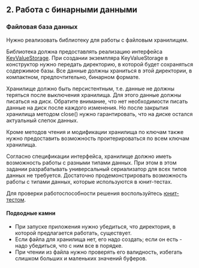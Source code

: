 ## 2. Работа с бинарными данными

### Файловая база данных

Нужно реализовать библиотеку для работы с файловым хранилищем.

Библиотека должна предоставлять реализацию
интерфейса [KeyValueStorage](../homework-base/src/main/java/ru/mipt1c/homework/task1/KeyValueStorage.java).
При создании экземпляра KeyValueStorage в конструктор нужно передать директорию, в которой будет сохраняться содержимое
базы.
Все данные должны храниться в этой директории, в компактном, предпочтительно, бинарном формате.

Хранилище должно быть персистентным, т.е. данные не должны теряться после выключения хранилища.
Для этого данные должны писаться на диск. Обратите внимание, что нет необходимости писать данные на диск после каждого
изменения.
Но после закрытия хранилища методом close() нужно гарантировать, что на диске остался актуальный слепок данных.

Кроме методов чтения и модификации хранилища по ключам также нужно предоставить возможность проитерироваться по всем
ключам хранилища.

Согласно спецификации интерфейса, хранилище должно иметь возможность работы с разными типами данных.
При этом в этом задании разрабатывать универсальный сериализатор для всех типов данных не требуется.
Достаточно продемонстрировать возможность работы с типами данных, которые используются в юнит-тестах.

Для проверки работоспособности решения
воспользуйтесь [юнит-тестом](../homework-base/src/main/java/ru/mipt1c/homework/tests/task1/AbstractSingleFileStorageTest.java).

#### Подводные камни

* При запуске приложения нужно убедиться, что директория, в которой предлагается работать, существует.
* Если файла для хранилища нет, его надо создать; если он есть - надо убедиться, что с ним все в порядке.
* При чтении из файла нужно проверять его валидность, избегать слишком больших и маленьких значений буферов.
